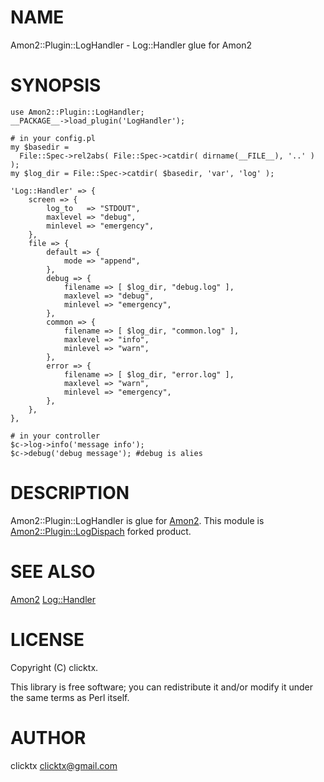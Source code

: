 # NAME

Amon2::Plugin::LogHandler - Log::Handler glue for Amon2

# SYNOPSIS

    use Amon2::Plugin::LogHandler;
    __PACKAGE__->load_plugin('LogHandler');

    # in your config.pl
    my $basedir =
      File::Spec->rel2abs( File::Spec->catdir( dirname(__FILE__), '..' ) );
    my $log_dir = File::Spec->catdir( $basedir, 'var', 'log' );

    'Log::Handler' => {
        screen => {
            log_to   => "STDOUT",
            maxlevel => "debug",
            minlevel => "emergency",
        },
        file => {
            default => {
                mode => "append",
            },
            debug => {
                filename => [ $log_dir, "debug.log" ],
                maxlevel => "debug",
                minlevel => "emergency",
            },
            common => {
                filename => [ $log_dir, "common.log" ],
                maxlevel => "info",
                minlevel => "warn",
            },
            error => {
                filename => [ $log_dir, "error.log" ],
                maxlevel => "warn",
                minlevel => "emergency",
            },
        },
    },

    # in your controller
    $c->log->info('message info');
    $c->debug('debug message'); #debug is alies

# DESCRIPTION

Amon2::Plugin::LogHandler is glue for [Amon2](https://metacpan.org/pod/Amon2). This module is [Amon2::Plugin::LogDispach](https://metacpan.org/pod/Amon2::Plugin::LogDispach) forked product.

# SEE ALSO

[Amon2](https://metacpan.org/pod/Amon2) [Log::Handler](https://metacpan.org/pod/Log::Handler)

# LICENSE

Copyright (C) clicktx.

This library is free software; you can redistribute it and/or modify
it under the same terms as Perl itself.

# AUTHOR

clicktx <clicktx@gmail.com>
